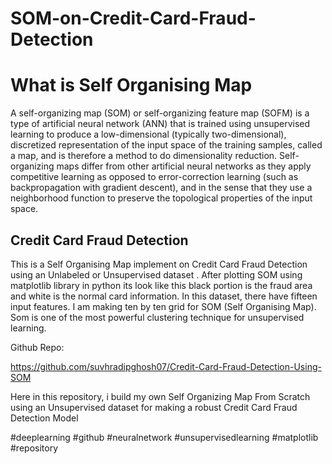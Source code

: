 # SOM-on-Credit-Card-Fraud-Detection

<h1>What is Self Organising Map</h1>

<p>A self-organizing map (SOM) or self-organizing feature map (SOFM) is a type of artificial neural network (ANN) that is trained using unsupervised learning to produce a low-dimensional (typically two-dimensional), discretized representation of the input space of the training samples, called a map, and is therefore a method to do dimensionality reduction. Self-organizing maps differ from other artificial neural networks as they apply competitive learning as opposed to error-correction learning (such as backpropagation with gradient descent), and in the sense that they use a neighborhood function to preserve the topological properties of the input space.</p>

<h2>Credit Card Fraud Detection</h2>






This is a Self Organising Map implement on Credit Card Fraud  Detection using an Unlabeled or Unsupervised dataset .
After plotting SOM using matplotlib library in python its look like this black portion is the fraud area and white is the normal card information. In this dataset, there have fifteen input features. I am making ten by ten grid for SOM (Self Organising Map). Som is one of the most powerful clustering technique for unsupervised learning.



Github Repo:



https://github.com/suvhradipghosh07/Credit-Card-Fraud-Detection-Using-SOM

Here in this repository, i build my own Self Organizing Map From Scratch using an Unsupervised dataset for making a robust Credit Card Fraud Detection Model

 #deeplearning #github #neuralnetwork #unsupervisedlearning #matplotlib #repository

